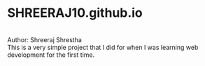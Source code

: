 # SHREERAJ10.github.io
<br>
Author: Shreeraj Shrestha
<br>
This is a very simple project that I did for when I was learning web development for the first time.
